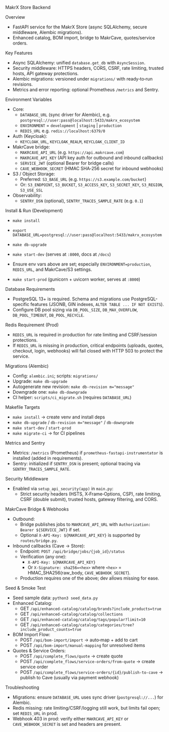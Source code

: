 MakrX Store Backend

Overview
- FastAPI service for the MakrX Store (async SQLAlchemy, secure middleware, Alembic migrations).
- Enhanced catalog, BOM import, bridge to MakrCave, quotes/service orders.

Key Features
- Async SQLAlchemy: unified `database.get_db` with `AsyncSession`.
- Security middleware: HTTPS headers, CORS, CSRF, rate limiting, trusted hosts, API gateway protections.
- Alembic migrations: versioned under `migrations/` with ready‑to‑run revisions.
- Metrics and error reporting: optional Prometheus `/metrics` and Sentry.

Environment Variables
- Core:
  - `DATABASE_URL` (sync driver for Alembic), e.g. `postgresql://user:pass@localhost:5433/makrx_ecosystem`
  - `ENVIRONMENT` = `development` | `staging` | `production`
  - `REDIS_URL` e.g. `redis://localhost:6379/0`
- Auth (Keycloak):
  - `KEYCLOAK_URL`, `KEYCLOAK_REALM`, `KEYCLOAK_CLIENT_ID`
- MakrCave bridge:
  - `MAKRCAVE_API_URL` (e.g. `https://api.makrcave.com`)
  - `MAKRCAVE_API_KEY` (API key auth for outbound and inbound callbacks)
  - `SERVICE_JWT` (optional Bearer for bridge calls)
  - `CAVE_WEBHOOK_SECRET` (HMAC SHA‑256 secret for inbound webhooks)
- S3 / Object Storage:
  - Preferred: `S3_BASE_URL` (e.g. `https://s3.example.com/bucket`)
  - Or: `S3_ENDPOINT`, `S3_BUCKET`, `S3_ACCESS_KEY`, `S3_SECRET_KEY`, `S3_REGION`, `S3_USE_SSL`
- Observability:
  - `SENTRY_DSN` (optional), `SENTRY_TRACES_SAMPLE_RATE` (e.g. `0.1`)

Install & Run (Development)
- `make install`
- `export DATABASE_URL=postgresql://user:pass@localhost:5433/makrx_ecosystem`
- `make db-upgrade`
- `make start-dev` (serves at `:8000`, docs at `/docs`)

- Ensure env vars above are set; especially `ENVIRONMENT=production`, `REDIS_URL`, and MakrCave/S3 settings.
- `make start-prod` (gunicorn + uvicorn worker, serves at `:8000`)

Database Requirements
- PostgreSQL 13+ is required. Schema and migrations use PostgreSQL-specific features (JSONB, GIN indexes, `ALTER TABLE ... IF NOT EXISTS`).
- Configure DB pool sizing via `DB_POOL_SIZE`, `DB_MAX_OVERFLOW`, `DB_POOL_TIMEOUT`, `DB_POOL_RECYCLE`.

Redis Requirement (Prod)
- `REDIS_URL` is required in production for rate limiting and CSRF/session protections.
- If `REDIS_URL` is missing in production, critical endpoints (uploads, quotes, checkout, login, webhooks) will fail closed with HTTP 503 to protect the service.

Migrations (Alembic)
- Config: `alembic.ini`; scripts: `migrations/`
- Upgrade: `make db-upgrade`
- Autogenerate new revision: `make db-revision m="message"`
- Downgrade one: `make db-downgrade`
- CI helper: `scripts/ci_migrate.sh` (requires `DATABASE_URL`)

Makefile Targets
- `make install` → create venv and install deps
- `make db-upgrade` / `db-revision m="message"` / `db-downgrade`
- `make start-dev` / `start-prod`
- `make migrate-ci` → for CI pipelines

Metrics and Sentry
- Metrics: `/metrics` (Prometheus) if `prometheus-fastapi-instrumentator` is installed (added in requirements).
- Sentry: initialized if `SENTRY_DSN` is present; optional tracing via `SENTRY_TRACES_SAMPLE_RATE`.

Security Middleware
- Enabled via `setup_api_security(app)` in `main.py`:
  - Strict security headers (HSTS, X‑Frame‑Options, CSP), rate limiting, CSRF (double submit), trusted hosts, gateway filtering, and CORS.

MakrCave Bridge & Webhooks
- Outbound:
  - Bridge publishes jobs to `MAKRCAVE_API_URL` with `Authorization: Bearer ${SERVICE_JWT}` if set.
  - Optional `X-API-Key: ${MAKRCAVE_API_KEY}` is supported by `routes/bridge.py`.
- Inbound callbacks (Cave → Store):
  - Endpoint: `POST /api/bridge/jobs/{job_id}/status`
  - Verification (any one):
    - `X-API-Key: ${MAKRCAVE_API_KEY}`
    - Or `X-Signature: sha256=<hex>` where `<hex>` = HMAC_SHA256(raw_body, `CAVE_WEBHOOK_SECRET`).
  - Production requires one of the above; dev allows missing for ease.

Seed & Smoke Test
- Seed sample data: `python3 seed_data.py`
- Enhanced Catalog:
  - GET `/api/enhanced-catalog/catalog/brands?include_products=true`
  - GET `/api/enhanced-catalog/catalog/collections`
  - GET `/api/enhanced-catalog/catalog/tags/popular?limit=10`
  - GET `/api/enhanced-catalog/catalog/categories/tree?include_product_counts=true`
- BOM Import Flow:
  - POST `/api/bom-import/import` → auto‑map + add to cart
  - POST `/api/bom-import/manual-mapping` for unresolved items
- Quotes & Service Orders:
  - POST `/api/complete_flows/quote` → create quote
  - POST `/api/complete_flows/service-orders/from-quote` → create service order
  - POST `/api/complete_flows/service-orders/{id}/publish-to-cave` → publish to Cave (usually via payment webhook)

Troubleshooting
- Migrations: ensure `DATABASE_URL` uses sync driver (`postgresql://...`) for Alembic.
- Redis missing: rate limiting/CSRF/logging still work, but limits fail open; set `REDIS_URL` in prod.
- Webhook 403 in prod: verify either `MAKRCAVE_API_KEY` or `CAVE_WEBHOOK_SECRET` is set and headers are present.
